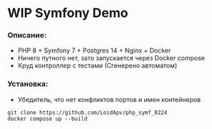 # WIP Symfony Demo

### Описание:

- PHP 8 + Symfony 7 + Postgres 14 + Nginx + Docker
- Ничего путного нет, зато запускается через Docker compose
- Круд контроллер с тестами (Сгенерено автоматом)

### Установка:

- Убедитель, что нет конфликтов портов и имен контейнеров

```shell
git clone https://github.com/LoidApv/php_symf_0224
docker compose up --build
```